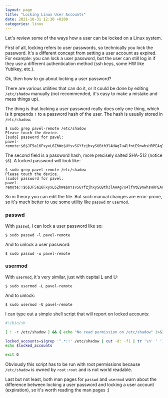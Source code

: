 ```yaml
---
layout: page
title: "Locking Linux User Accounts"
date: 2021-10-31 12:30 +0200
categories: linux
---
```


Let's review some of the ways how a user can be locked on a Linux system.

First of all, locking refers to user passwords, so technically you lock the password. It's a different concept from setting a user account as expired. For example: you can lock a user password, but the user can still log in if they use a different authentication method (ssh keys, some HW like Yubikey, etc.).

Ok, then how to go about locking a user password?

There are various utilities that can do it, or it could be done by editing `/etc/shadow` manually (not recommended, it's easy to make a mistake and mess things up).

The thing is that locking a user password really does only one thing, which is it prepends `!` to a password hash of the user. The hash is usually stored in `/etc/shadow`:

```
$ sudo grep pavel-remote /etc/shadow
Please touch the device.
[sudo] password for pavel: 
pavel-remote:$6$JF5a16FxyxL6ZhWe$UYsvSGYfzjhxySUBth3lAHAg7u4lfntE9nwhsHRPEAq7lB7XdMDdZ9dtBlgwOQZZIMgCJketOdYUmJibxqrXC.:18931:0:99999:7:::
```

The second field is a password hash, more precisely salted SHA-512 (notice `$6`). A locked password will look like:

```
$ sudo grep pavel-remote /etc/shadow
Please touch the device.
[sudo] password for pavel: 
pavel-remote:!$6$JF5a16FxyxL6ZhWe$UYsvSGYfzjhxySUBth3lAHAg7u4lfntE9nwhsHRPEAq7lB7XdMDdZ9dtBlgwOQZZIMgCJketOdYUmJibxqrXC.:18931:0:99999:7:::
```

So in theory you can edit the file. But such manual changes are error-prone, so it's much better to use some utility like `passwd` or `usermod`.

### passwd

With `passwd`, I can lock a user password like so:

```
$ sudo passwd -l pavel-remote
```

And to unlock a user password:

```
$ sudo passwd -u pavel-remote
```

### usermod

With `usermod`, it's very similar, just with capital L and U:

```
$ sudo usermod -L pavel-remote
```

And to unlock:

```
$ sudo usermod -U pavel-remote
```

I can type out a simple shell script that will report on locked accounts:

```sh
#!/bin/sh

[ ! -r /etc/shadow ] && { echo "No read permission on /etc/shadow" 1>&2; exit 1; }

locked_accounts=$(grep '^.*:!' /etc/shadow | cut -d: -f1 | tr '\n' ' ')
echo $locked_accounts

exit 0
```

Obviously this script has to be run with root permissions because `/etc/shadow` is owned by `root:root` and is not world readable.

Last but not least, both man pages for `passwd` and `usermod` warn about the difference between locking a user password and locking a user account (expiration), so it's worth reading the man pages :)
